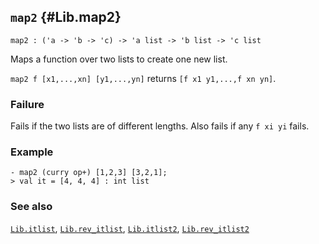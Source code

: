 ## `map2` {#Lib.map2}


```
map2 : ('a -> 'b -> 'c) -> 'a list -> 'b list -> 'c list
```



Maps a function over two lists to create one new list.


`map2 f [x1,...,xn] [y1,...,yn]` returns `[f x1 y1,...,f xn yn]`.

### Failure

Fails if the two lists are of different lengths. Also fails if any
`f xi yi` fails.

### Example

    
    - map2 (curry op+) [1,2,3] [3,2,1];
    > val it = [4, 4, 4] : int list
    



### See also

[`Lib.itlist`](#Lib.itlist), [`Lib.rev_itlist`](#Lib.rev_itlist), [`Lib.itlist2`](#Lib.itlist2), [`Lib.rev_itlist2`](#Lib.rev_itlist2)

